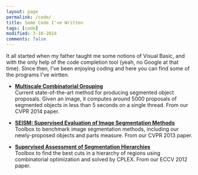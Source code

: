 ```yaml
---
layout: page
permalink: /code/
title: Some Code I've Written
tags: [code]
modified: 3-10-2014
comments: false
---
```



It all started when my father taught me some notions of Visual Basic, and with the only help of the code completion tool (yeah, no Google at that time). Since then, I've been enjoying coding and here you can find some of the programs I've wirtten.

* [**Multiscale Combinatorial Grouping**](http://www.eecs.berkeley.edu/Research/Projects/CS/vision/grouping/mcg/)<br>
Current state-of-the-art method for producing segmented object proposals. Given an image, it computes around 5000 proposals of segmented objects in less than 5 seconds on a single thread. From our CVPR 2014 paper.

* [**SEISM: Supervised Evaluation of Image Segmentation Methods**](https://imatge.upc.edu/web/resources/supervised-evaluation-image-segmentation)<br>
Toolbox to benchmark image segmentation methods, including our newly-proposed objects and parts measure. From our CVPR 2013 paper.

* [**Supervised Assessment of Segmentation Hierarchies**](https://imatge.upc.edu/web/resources/supervised-assessment-segmentation-hierarchies)<br>
Toolbox to find the best cuts in a hierarchy of regions using combinatorial optimization and solved by CPLEX. From our ECCV 2012 paper.
 
